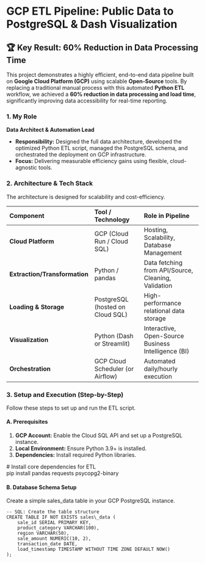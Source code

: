# **GCP ETL Pipeline: Public Data to PostgreSQL & Dash Visualization**

## **🏆 Key Result: 60% Reduction in Data Processing Time**

This project demonstrates a highly efficient, end-to-end data pipeline built on **Google Cloud Platform (GCP)** using scalable **Open-Source** tools. By replacing a traditional manual process with this automated **Python ETL** workflow, we achieved a **60% reduction in data processing and load time**, significantly improving data accessibility for real-time reporting.

### **1\. My Role**

**Data Architect & Automation Lead**

* **Responsibility:** Designed the full data architecture, developed the optimized Python ETL script, managed the PostgreSQL schema, and orchestrated the deployment on GCP infrastructure.  
* **Focus:** Delivering measurable efficiency gains using flexible, cloud-agnostic tools.

### **2\. Architecture & Tech Stack**

The architecture is designed for scalability and cost-efficiency.

| Component | Tool / Technology | Role in Pipeline |
| :---- | :---- | :---- |
| **Cloud Platform** | GCP (Cloud Run / Cloud SQL) | Hosting, Scalability, Database Management |
| **Extraction/Transformation** | Python / pandas | Data fetching from API/Source, Cleaning, Validation |
| **Loading & Storage** | PostgreSQL (hosted on Cloud SQL) | High-performance relational data storage |
| **Visualization** | Python (Dash or Streamlit) | Interactive, Open-Source Business Intelligence (BI) |
| **Orchestration** | GCP Cloud Scheduler (or Airflow) | Automated daily/hourly execution |

### **3\. Setup and Execution (Step-by-Step)**

Follow these steps to set up and run the ETL script.

#### **A. Prerequisites**

1. **GCP Account:** Enable the Cloud SQL API and set up a PostgreSQL instance.  
2. **Local Environment:** Ensure Python 3.9+ is installed.  
3. **Dependencies:** Install required Python libraries.

\# Install core dependencies for ETL  
pip install pandas requests psycopg2-binary 

#### **B. Database Schema Setup**

Create a simple sales\_data table in your GCP PostgreSQL instance.

```
-- SQL: Create the table structure  
CREATE TABLE IF NOT EXISTS sales\_data (  
    sale_id SERIAL PRIMARY KEY,  
    product_category VARCHAR(100),  
    region VARCHAR(50),  
    sale_amount NUMERIC(10, 2),  
    transaction_date DATE,  
    load_timestamp TIMESTAMP WITHOUT TIME ZONE DEFAULT NOW()  
);  
```
